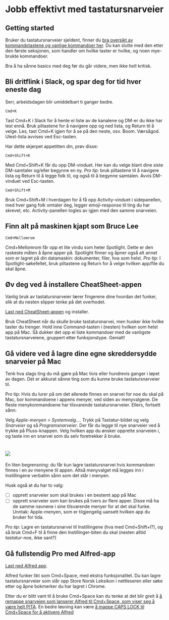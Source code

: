 # Jobb effektivt med tastatursnarveier

## Getting started

Bruker du tastatursnarveier sjeldent, finner du [bra oversikt av kommandotastene og vanlige kommandoer her](https://support.apple.com/en-us/HT201236). Du kan slutte med den etter den første seksjonen, som handler om hvilke taster er hvilke, og noen mye-brukte kommandoer.

Bra å ha sånne basics med deg før du går videre, men ikke _helt_ kritisk.

## Bli dritflink i Slack, og spar deg for tid hver eneste dag

Serr, arbeidsdagen blir umiddelbart ti ganger bedre.

```
Cmd+K
```
Tast Cmd+K i Slack for å hente ei liste av de kanalene og DM-er du ikke har lest ennå. Bruk piltastene for å navigere opp og ned lista, og Return til å velge. Les, tast Cmd+K igjen for å se på den neste, osv. Boom. Værsågod. Ulest-lista avvises ved Esc-tasten.

Har dette skjerpet appetitten din, prøv disse:

```
Cmd+Shift+K
```
Med Cmd+Shift+K får du opp DM-vinduet. Her kan du velge blant dine siste DM-samtaler og/eller begynne en ny. _Pro tip:_ bruk piltastene til å navigere lista og Return til å legge folk til, og også til å begynne samtalen. Avvis DM-vinduet ved Esc-tasten.

```
Cmd+Shift+M
```
Bruk Cmd+Shift+M i hverdagen for å få opp Activity-vinduet i sidepanellen, med hver gang folk omtaler deg, legger emoji-response til ting du har skrevet, etc. Activity-panellen togles av igjen med den samme snarveien.

## Finn alt på maskinen kjapt som Bruce Lee

```
Cmd+Mellomrom
```
Cmd+Mellomrom får opp et lite vindu som heter Spotlight. Dette er den raskeste måten å åpne apper på. Spotlight finner og åpner også alt annet som er lagret på din datamaskin: dokumenter, filer, hva som helst. _Pro tip:_ I Spotlight-søkefeltet, bruk piltastene og Return for å velge hvilken app/file du skal åpne.

## Øv deg ved å installere CheatSheet-appen

Vanlig bruk av tastatursnarveier lærer fingerene dine hvordan det funker, slik at du nesten slipper tenke på det overhodet.

[Last ned CheatSheet-appen](https://www.mediaatelier.com/CheatSheet/) og installer.

Bruk CheatSheet når du skulle bruke tastatursnarvei, men husker ikke hvilke taster du trenger. Hold inne Command-tasten i (nesten) hvilken som helst app på Mac. Så dukker det opp ei liste kommandoer med de vanligste tastatursnarveiene, gruppert etter funksjonstype. Genialt!

## Gå videre ved å lagre dine egne skreddersydde snarveier på Mac

Tenk hva slags ting du må gjøre på Mac tivis eller hundrevis ganger i løpet av dagen. Det er akkurat sånne ting som du kunne bruke tastatursnarveier til.

Pro tip: Hvis du lurer på om det allerede finnes en snarvei for noe du skal på Mac, bor kommandoene i appens menyer, ved siden av menyvalgene. De fleste menykommandoene har tilsvarende tastatursnarveier. Ellers, fortsett sånn:

Velg _Apple-menyen > Systemvalg…_. Trykk på Tastatur-bildet og velg _Snarveier_ og så _Programsnarveier_. Der får du legge til nye snarveier ved å trykke på Pluss-knappen. Velg hvilken app du ønsker opprette snarveien i, og taste inn en snarvei som du selv foretrekker å bruke.

# ![](/assets/tastatursnarvei.gif)

En liten begrensning: du får kun lagre tastatursnarvei hvis kommandoen finnes i en av menyene til appen. Altså menyvalget må legges inn i Instillingene verbatim sånn som det står i menyen.

Husk også at du har to valg:

* [ ] opprett snarveier som skal brukes i en bestemt app på Mac
* [ ] opprett snarveier som kan brukes på tvers av flere apper. Disse må ha de samme navnene i sine tilsvarende menyer for at det skal funke. Unntak: Apple-menyen, som er tilgjengelig uansett hvilken app du bruker for tida.

_Pro tip:_ Lagre en tastatursnarvei til Instillingene (hva med Cmd+Shift+I?), og så bruk Cmd+F til å finne den Instillinger-biten du skal (nesten alltid _tastatur_-noe, ikke sant?)

## Gå fullstendig Pro med Alfred-app

[Last ned Alfred app](https://www.alfredapp.com/).

Alfred funker likt som Cmd+Space, med ekstra funksjonalitet. Du kan lagre tastatursnarveier som slår opp Store Norsk Leksikon i nettleseren eller søke etter og åpne bokmerker du har lagret i Chrome.

Etter du er blitt vant til å bruke Cmd+Space kan du tenke at det blir greit å [å remappe snarveien som lanserer Alfred til Cmd+Space, som viser seg å være helt PITA](https://www.alfredapp.com/help/troubleshooting/cmd-space/). En bedre løsning kan være [å mappe CAPS LOCK til Cmd+Space for å aktivere Alfred](
http://brettterpstra.com/2017/06/15/a-hyper-key-with-karabiner-elements-full-instructions/)
